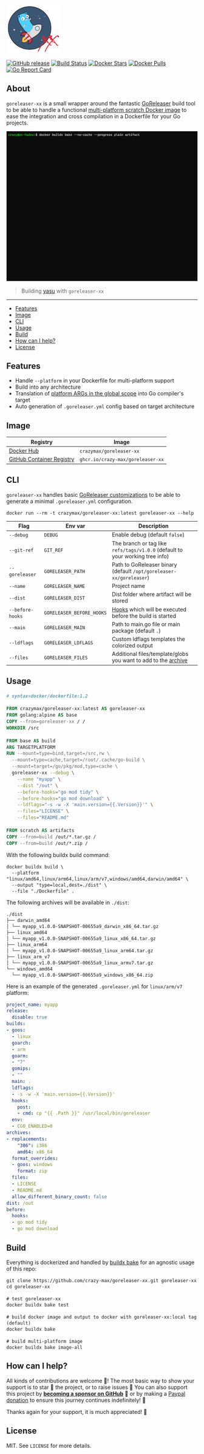 [![goreleaser-xx](.github/goreleaser-xx.png)](https://github.com/crazy-max/goreleaser-xx)

[![GitHub release](https://img.shields.io/github/release/crazy-max/goreleaser-xx.svg?style=flat-square)](https://github.com/crazy-max/goreleaser-xx/releases/latest)
[![Build Status](https://img.shields.io/github/workflow/status/crazy-max/goreleaser-xx/build?label=build&logo=github&style=flat-square)](https://github.com/crazy-max/goreleaser-xx/actions?query=workflow%3Abuild)
[![Docker Stars](https://img.shields.io/docker/stars/crazymax/goreleaser-xx.svg?style=flat-square&logo=docker)](https://hub.docker.com/r/crazymax/goreleaser-xx/)
[![Docker Pulls](https://img.shields.io/docker/pulls/crazymax/goreleaser-xx.svg?style=flat-square&logo=docker)](https://hub.docker.com/r/crazymax/goreleaser-xx/)
[![Go Report Card](https://goreportcard.com/badge/github.com/crazy-max/goreleaser-xx)](https://goreportcard.com/report/github.com/crazy-max/goreleaser-xx)

## About

`goreleaser-xx` is a small wrapper around the fantastic [GoReleaser](https://github.com/goreleaser/goreleaser) build
tool to be able to handle a functional [multi-platform scratch Docker image](https://hub.docker.com/r/crazymax/goreleaser-xx/tags?page=1&ordering=last_updated)
to ease the integration and cross compilation in a Dockerfile for your Go projects.

![](.github/goreleaser-xx.gif)
> Building [yasu](https://github.com/crazy-max/yasu) with `goreleaser-xx`

___

* [Features](#features)
* [Image](#image)
* [CLI](#cli)
* [Usage](#usage)
* [Build](#build)
* [How can I help?](#how-can-i-help)
* [License](#license)

## Features

* Handle `--platform` in your Dockerfile for multi-platform support
* Build into any architecture
* Translation of [platform ARGs in the global scope](https://docs.docker.com/engine/reference/builder/#automatic-platform-args-in-the-global-scope) into Go compiler's target
* Auto generation of `.goreleaser.yml` config based on target architecture

## Image

| Registry                                                                                                  | Image                                |
|-----------------------------------------------------------------------------------------------------------|--------------------------------------|
| [Docker Hub](https://hub.docker.com/r/crazymax/goreleaser-xx/)                                            | `crazymax/goreleaser-xx`             |
| [GitHub Container Registry](https://github.com/users/crazy-max/packages/container/package/goreleaser-xx)  | `ghcr.io/crazy-max/goreleaser-xx`    |

## CLI

`goreleaser-xx` handles basic [GoReleaser customizations](https://goreleaser.com/customization/) to be able
to generate a minimal `.goreleaser.yml` configuration.

```shell
docker run --rm -t crazymax/goreleaser-xx:latest goreleaser-xx --help
```

| Flag              | Env var                   | Description   |
|-------------------|---------------------------|---------------|
| `--debug`         | `DEBUG`                   | Enable debug (default `false`) |
| `--git-ref`       | `GIT_REF`                 | The branch or tag like `refs/tags/v1.0.0` (default to your working tree info) |
| `--goreleaser`    | `GORELEASER_PATH`         | Path to GoReleaser binary (default `/opt/goreleaser-xx/goreleaser`) |
| `--name`          | `GORELEASER_NAME`         | Project name |
| `--dist`          | `GORELEASER_DIST`         | Dist folder where artifact will be stored |
| `--before-hooks`  | `GORELEASER_BEFORE_HOOKS` | [Hooks](https://goreleaser.com/customization/hooks/) which will be executed before the build is started |
| `--main`          | `GORELEASER_MAIN`         | Path to main.go file or main package (default `.`) |
| `--ldflags`       | `GORELEASER_LDFLAGS`      | Custom ldflags templates the colorized output |
| `--files`         | `GORELEASER_FILES`        | Additional files/template/globs you want to add to the [archive](https://goreleaser.com/customization/archive/) |

## Usage

```Dockerfile
# syntax=docker/dockerfile:1.2

FROM crazymax/goreleaser-xx:latest AS goreleaser-xx
FROM golang:alpine AS base
COPY --from=goreleaser-xx / /
WORKDIR /src

FROM base AS build
ARG TARGETPLATFORM
RUN --mount=type=bind,target=/src,rw \
  --mount=type=cache,target=/root/.cache/go-build \
  --mount=target=/go/pkg/mod,type=cache \
  goreleaser-xx --debug \
    --name "myapp" \
    --dist "/out" \
    --before-hooks="go mod tidy" \
    --before-hooks="go mod download" \
    --ldflags="-s -w -X 'main.version={{.Version}}'" \
    --files="LICENSE" \
    --files="README.md"

FROM scratch AS artifacts
COPY --from=build /out/*.tar.gz /
COPY --from=build /out/*.zip /
```

With the following buildx build command:

```shell
docker buildx build \
  --platform "linux/amd64,linux/arm64,linux/arm/v7,windows/amd64,darwin/amd64" \
  --output "type=local,dest=./dist" \
  --file "./Dockerfile" .
```

The following archives will be available in `./dist`:

```text
./dist
├── darwin_amd64
│ └── myapp_v1.0.0-SNAPSHOT-00655a9_darwin_x86_64.tar.gz
├── linux_amd64
│ └── myapp_v1.0.0-SNAPSHOT-00655a9_linux_x86_64.tar.gz
├── linux_arm64
│ └── myapp_v1.0.0-SNAPSHOT-00655a9_linux_arm64.tar.gz
├── linux_arm_v7
│ └── myapp_v1.0.0-SNAPSHOT-00655a9_linux_armv7.tar.gz
└── windows_amd64
  └── myapp_v1.0.0-SNAPSHOT-00655a9_windows_x86_64.zip
```

Here is an example of the generated `.goreleaser.yml` for `linux/arm/v7` platform:

```yaml
project_name: myapp
release:
  disable: true
builds:
- goos:
  - linux
  goarch:
  - arm
  goarm:
  - "7"
  gomips:
  - ""
  main: .
  ldflags:
  - -s -w -X 'main.version={{.Version}}'
  hooks:
    post:
    - cmd: cp "{{ .Path }}" /usr/local/bin/goreleaser
  env:
  - CGO_ENABLED=0
archives:
- replacements:
    "386": i386
    amd64: x86_64
  format_overrides:
  - goos: windows
    format: zip
  files:
  - LICENSE
  - README.md
  allow_different_binary_count: false
dist: /out
before:
  hooks:
  - go mod tidy
  - go mod download
```

## Build

Everything is dockerized and handled by [buildx bake](docker-bake.hcl) for an agnostic usage of this repo:

```shell
git clone https://github.com/crazy-max/goreleaser-xx.git goreleaser-xx
cd goreleaser-xx

# test goreleaser-xx
docker buildx bake test

# build docker image and output to docker with goreleaser-xx:local tag (default)
docker buildx bake

# build multi-platform image
docker buildx bake image-all
```

## How can I help?

All kinds of contributions are welcome :raised_hands:! The most basic way to show your support is to star :star2: the
project, or to raise issues :speech_balloon: You can also support this project by
[**becoming a sponsor on GitHub**](https://github.com/sponsors/crazy-max) :clap: or by making a
[Paypal donation](https://www.paypal.me/crazyws) to ensure this journey continues indefinitely! :rocket:

Thanks again for your support, it is much appreciated! :pray:

## License

MIT. See `LICENSE` for more details.
